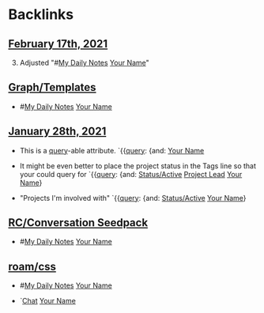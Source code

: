 
# Backlinks
## [February 17th, 2021](<February 17th, 2021.md>)
3. Adjusted "#[My Daily Notes](<My Daily Notes.md>) [Your Name](<Your Name.md>)"

## [Graph/Templates](<Graph/Templates.md>)
- #[My Daily Notes](<My Daily Notes.md>) [Your Name](<Your Name.md>)

## [January 28th, 2021](<January 28th, 2021.md>)
- This is a [query](<query.md>)-able attribute. `{{[query](<query.md>): {and: [Your Name](<Your Name.md>)

- It might be even better to place the project status in the Tags line so that your could query for `{{[query](<query.md>): {and: [Status/Active](<Status/Active.md>) [Project Lead](<Project Lead.md>) [Your Name](<Your Name.md>)}

- "Projects I'm involved with" `{{[query](<query.md>): {and: [Status/Active](<Status/Active.md>) [Your Name](<Your Name.md>)}

## [RC/Conversation Seedpack](<RC/Conversation Seedpack.md>)
- #[My Daily Notes](<My Daily Notes.md>) [Your Name](<Your Name.md>)

## [roam/css](<roam/css.md>)
- #[My Daily Notes](<My Daily Notes.md>) [Your Name](<Your Name.md>)

- `[Chat](<Chat.md>) [Your Name](<Your Name.md>)

